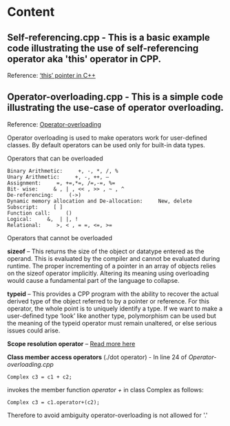 # Content
## Self-referencing.cpp - This is a basic example code illustrating the use of self-referencing operator aka 'this' operator in CPP.

Reference: [‘this’ pointer in C++](https://www.geeksforgeeks.org/this-pointer-in-c/)


## Operator-overloading.cpp - This is a simple code illustrating the use-case of operator overloading.

Reference: [Operator-overloading](https://www.geeksforgeeks.org/operator-overloading-c/)

Operator overloading is used to make operators work for user-defined classes.
By default operators can be used only for built-in data types.

Operators that can be overloaded

    Binary Arithmetic:     +, -, *, /, %
    Unary Arithmetic:     +, -, ++, —
    Assignment:     =, +=,*=, /=,-=, %=
    Bit- wise:     & , | , << , >> , ~ , ^
    De-referencing:     (->)
    Dynamic memory allocation and De-allocation:     New, delete 
    Subscript:     [ ]
    Function call:     ()
    Logical:     &,  | |, !
    Relational:     >, < , = =, <=, >=

Operators that cannot be overloaded

**sizeof** – This returns the size of the object or datatype entered as the operand. This is evaluated by the compiler and cannot be evaluated during runtime. The proper incrementing of a pointer in an array of objects relies on the sizeof operator implicitly. Altering its meaning using overloading would cause a fundamental part of the language to collapse.

**typeid** – This provides a CPP program with the ability to recover the actual derived type of the object referred to by a pointer or reference. For this operator, the whole point is to uniquely identify a type. If we want to make a user-defined type ‘look’ like another type, polymorphism can be used but the meaning of the typeid operator must remain unaltered, or else serious issues could arise.

**Scope resolution operator** – [Read more here](https://docs.microsoft.com/en-us/cpp/cpp/scope-resolution-operator?view=msvc-170)

**Class member access operators** (./dot operator) - In line 24 of *Operator-overloading.cpp*

    Complex c3 = c1 + c2; 

invokes the member function *operator +* in class Complex as follows:

    Complex c3 = c1.operator+(c2); 
Therefore to avoid ambiguity operator-overloading is not allowed for '.'
